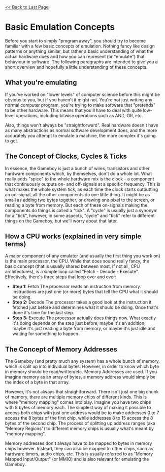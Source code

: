 [<< Back to Last Page](../)

# Basic Emulation Concepts

Before you start to simply "program away", you should try to become familiar with a few basic concepts of emulation. Nothing fancy like design patterns or anything similar, but rather a basic understanding of what the actual hardware does and how you can represent (or "emulate") that behaviour in software. The following paragraphs are intended to give you a short overview and hopefully a little understanding of these concepts.

## What you're emulating

If you've worked on "lower levels" of computer science before this might be obvious to you, but if you haven't it might not. You're not just writing any normal computer program, you're trying to make software that "pretends" to be other hardware. This means that you'll have to deal with quite low-level operations, including bitwise operations such as AND, OR, etc.

Also, things won't always be "straightforward". Real hardware doesn't have as many abstractions as normal software development does, and the more accurately you attempt to emulate a machine, the more complex it's going to get.

## The Concept of Clocks, Cycles & Ticks

In essence, the Gameboy is just a bunch of wires, transistors and other hardware components which, by themselves, don't do a whole lot. What really adds "spice" to the whole hardware mix is the clock - a component that continuously outputs on- and off-signals at a specific frequency. This is what makes the whole system *tick*, as each time the clock starts outputting an on-signal, all the other components do one little thing. It might be as small as adding two bytes together, or drawing one pixel to the screen, or reading a byte from memory. But each of these on-signals making the components do things is called a "tick". A "cycle" is usually just a synonym for a "tick", however, in some aspects, "cycle" and "tick" refer to different things on the Gameboy, but we'll worry about that later.

## How a CPU works (explained in very simple terms)

A major component of any emulator (and usually the first thing you work on) is the main processor, the CPU. While that does sound really fancy, the basic concept (that is usually shared between most, if not all, CPU architectures), is a simple loop called "Fetch - Decode - Execute". Effectively, there's three steps that loop over and over:

* **Step 1:** Fetch
  The processor reads an instruction from memory. Instructions are just one (or more) bytes that tell the CPU what it should be doing.
* **Step 2:** Decode
  The processor takes a good look at the instruction it fetched just before and determines what it should be doing. Once that's done it's time for the last step.
* **Step 3:** Execute
  The processor actually does things now. What exactly it's doing depends on the step just before, maybe it's an addition, maybe it's just reading a byte from memory, or maybe it's just idle and waiting for something to happen.

## The Concept of Memory Addresses

The Gameboy (and pretty much any system) has a whole bunch of memory, which is split up into individual bytes. However, in order to know which byte in memory should be read/written/etc. Memory Addresses are used. If you imagine memory as an array of bytes, a memory address would simply be the index of a byte in that array.

However, it's not always that straightforward. There isn't just one big chunk of memory, there are multiple memory chips of different kinds. This is where "memory mapping" comes into play. Imagine you have two chips with 8 bytes of memory each. The simplest way of making it possible to access both chips with just one address would be to make addresses 0 to 7 access the 8 bytes of the first chip, while addresses 8 to 15 access the 8 bytes of the second chip. The process of splitting up address ranges (aka "Memory Regions") to different memory chips is usually what's meant by "memory mapping".

Memory addresses don't always have to be mapped to bytes in memory chips however. Instead, they can also be mapped to other chips, such as hardware timers, audio chips, etc. This is usually referred to as "Memory Mapped Input/Output" (or MMIO) and is also relevant for emulating the Gameboy.
